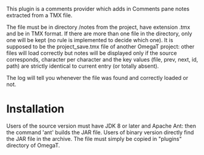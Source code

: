 This plugin is a comments provider which adds in Comments pane notes extracted from a TMX file.

The file must be in directory /notes from the project, have extension .tmx and be in TMX format.
If there are more than one file in the directory, only one will be kept (no rule is implemented to decide which one).
It is supposed to be the project_save.tmx file of another OmegaT project:
other files will load correctly but notes will be displayed only
if the source corresponds, character per character
and the key values (file, prev, next, id, path) are strictly identical to current entry (or totally absent).

The log will tell you whenever the file was found and correctly loaded or not.

Installation
============

Users of the source version must have JDK 8 or later and Apache Ant: then the command 'ant' builds the JAR file.
Users of binary version directly find the JAR file in the archive.
The file must simply be copied in "plugins" directory of OmegaT.
